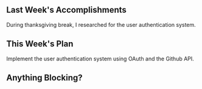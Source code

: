 ## Last Week's Accomplishments

During thanksgiving break, I researched for the user authentication system. 

## This Week's Plan

Implement the user authentication system using OAuth and the Github API.  

## Anything Blocking?